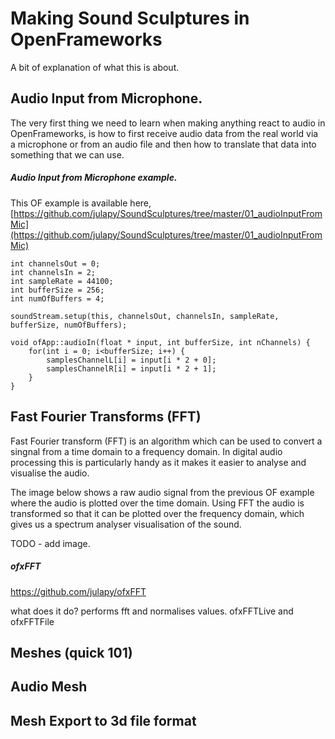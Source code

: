 # Making Sound Sculptures in OpenFrameworks

A bit of explanation of what this is about.

## Audio Input from Microphone.

The very first thing we need to learn when making anything react to audio in OpenFrameworks, is how to first receive audio data from the real world via a microphone or from an audio file and then how to translate that data into something that we can use.

##### Audio Input from Microphone example.

This OF example is available here,
[https://github.com/julapy/SoundSculptures/tree/master/01_audioInputFromMic](https://github.com/julapy/SoundSculptures/tree/master/01_audioInputFromMic)


````
int channelsOut = 0;
int channelsIn = 2;
int sampleRate = 44100;
int bufferSize = 256;
int numOfBuffers = 4;

soundStream.setup(this, channelsOut, channelsIn, sampleRate, bufferSize, numOfBuffers);
````

````
void ofApp::audioIn(float * input, int bufferSize, int nChannels) {
	for(int i = 0; i<bufferSize; i++) {
		samplesChannelL[i] = input[i * 2 + 0];
		samplesChannelR[i] = input[i * 2 + 1];
	}
}
````

## Fast Fourier Transforms (FFT)

Fast Fourier transform (FFT) is an algorithm which can be used to convert a singnal from a time domain to a frequency domain. In digital audio processing this is particularly handy as it makes it easier to analyse and visualise the audio.

The image below shows a raw audio signal from the previous OF example where the audio is plotted over the time domain. Using FFT the audio is transformed so that it can be plotted over the frequency domain, which gives us a spectrum analyser visualisation of the sound.

TODO - add image.

##### ofxFFT

https://github.com/julapy/ofxFFT

what does it do? performs fft and normalises values.
ofxFFTLive and ofxFFTFile

## Meshes (quick 101)

## Audio Mesh

## Mesh Export to 3d file format

